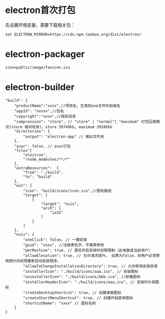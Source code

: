 # electron首次打包
先设置环境变量，需要下载相关包：

    set ELECTRON_MIRROR=https://cdn.npm.taobao.org/dist/electron/

# electron-packager
    icon=public/image/favicon.ico

# electron-builder
    "build": {
        "productName":"xxxx",//项目名，生成的exe文件的前缀名
        "appId": "xxxxx",//包名  
        "copyright":"xxxx",//版权信息
        "compression": "store", // "store" | "normal"| "maximum" 打包压缩情况(store 相对较快)，store 39749kb, maximum 39186kb
        "directories": {
            "output": "electron-app" // 输出文件夹
        }, 
        "asar": false, // asar打包
        "files"[
            "electron",
            "!node_modeules/**/*"    
        ],
        "extraResources":  {
            "from": "./build",
            "to": "build"
        },
        "win": {  
            "icon": "build/icons/icon.ico",//图标路径
            "target": [
                {
                    "target": "nsis",
                    "arch": [
                        "ia32"
                    ]
                }
            ]
        },
        "nsis": {
            "oneClick": false, // 一键安装
            "guid": "xxxx", //注册表名字，不推荐修改
            "perMachine": true, // 是否开启安装时权限限制（此电脑或当前用户）
            "allowElevation": true, // 允许请求提升。 如果为false，则用户必须使用提升的权限重新启动安装程序。
            "allowToChangeInstallationDirectory": true, // 允许修改安装目录
            "installerIcon": "./build/icons/aaa.ico", // 安装图标
            "uninstallerIcon": "./build/icons/bbb.ico", //卸载图标
            "installerHeaderIcon": "./build/icons/aaa.ico", // 安装时头部图标
            "createDesktopShortcut": true, // 创建桌面图标
            "createStartMenuShortcut": true, // 创建开始菜单图标
            "shortcutName": "xxxx" // 图标名称
        }
    }